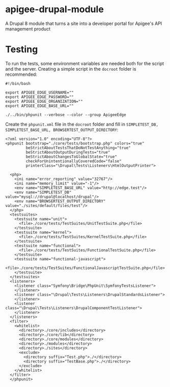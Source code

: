 # apigee-drupal-module
A Drupal 8 module that turns a site into a developer portal for Apigee's API management product

# Testing

To run the tests, some environment variables are needed both for the script and the server. Creating a simple script in the `docroot` folder is recommended:

```
#!/bin/bash

export APIGEE_EDGE_USERNAME=""
export APIGEE_EDGE_PASSWORD=""
export APIGEE_EDGE_ORGANIZATION=""
export APIGEE_EDGE_BASE_URL=""

./../bin/phpunit --verbose --color --group ApigeeEdge
```

Create the `phpunit.xml` file in the `docroot` folder and fill in `SIMPLETEST_DB, SIMPLETEST_BASE_URL, BROWSERTEST_OUTPUT_DIRECTORY`:
```
<?xml version="1.0" encoding="UTF-8"?>   
<phpunit bootstrap="./core/tests/bootstrap.php" colors="true"
         beStrictAboutTestsThatDoNotTestAnything="true"
         beStrictAboutOutputDuringTests="true"
         beStrictAboutChangesToGlobalState="true"
         checkForUnintentionallyCoveredCode="false"
         printerClass="\Drupal\Tests\Listeners\HtmlOutputPrinter">
   
  <php>
    <ini name="error_reporting" value="32767"/>
    <ini name="memory_limit" value="-1"/>
    <env name="SIMPLETEST_BASE_URL" value="http://edge.test"/>
    <env name="SIMPLETEST_DB" value="mysql://drupal@localhost/drupal"/>
    <env name="BROWSERTEST_OUTPUT_DIRECTORY" value="./sites/default/files/test"/>
  </php>
  <testsuites>
    <testsuite name="unit">
      <file>./core/tests/TestSuites/UnitTestSuite.php</file>
    </testsuite>
    <testsuite name="kernel">
      <file>./core/tests/TestSuites/KernelTestSuite.php</file>
    </testsuite>
    <testsuite name="functional">
      <file>./core/tests/TestSuites/FunctionalTestSuite.php</file>
    </testsuite>
    <testsuite name="functional-javascript">
      <file>./core/tests/TestSuites/FunctionalJavascriptTestSuite.php</file>
    </testsuite>
  </testsuites>
  <listeners>
    <listener class="Symfony\Bridge\PhpUnit\SymfonyTestsListener">
    </listener>
    <listener class="\Drupal\Tests\Listeners\DrupalStandardsListener">
    </listener>
    <listener class="\Drupal\Tests\Listeners\DrupalComponentTestListener">
    </listener>
  </listeners>
  <filter>
    <whitelist>
      <directory>./core/includes</directory>
      <directory>./core/lib</directory>
      <directory>./core/modules</directory>
      <directory>./modules</directory>
      <directory>./sites</directory>
      <exclude>
        <directory suffix="Test.php">./</directory>
        <directory suffix="TestBase.php">./</directory>
      </exclude>
    </whitelist>
  </filter>
  </phpunit>
```
